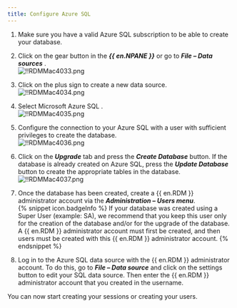 ```yaml
---
title: Configure Azure SQL
---
```

1. Make sure you have a valid Azure SQL subscription to be able to create your database. 
1. Click on the gear button in the ***{{ en.NPANE }}*** or go to ***File – Data sources*** .  
![!!RDMMac4033.png](https://webdevolutions.azureedge.net/docs/en/rdm/mac/RdmMac4033.png) 
1. Click on the plus sign to create a new data source.  
![!!RDMMac4034.png](https://webdevolutions.azureedge.net/docs/en/rdm/mac/RdmMac4034.png) 
1. Select Microsoft Azure SQL .  
![!!RDMMac4035.png](https://webdevolutions.azureedge.net/docs/en/rdm/mac/RdmMac4035.png) 
1. Configure the connection to your Azure SQL with a user with sufficient privileges to create the database.  
![!!RDMMac4036.png](https://webdevolutions.azureedge.net/docs/en/rdm/mac/RdmMac4036.png) 
1. Click on the ***Upgrade*** tab and press the ***Create Database*** button. If the database is already created on Azure SQL, press the ***Update Database*** button to create the appropriate tables in the database.  
![!!RDMMac4037.png](https://webdevolutions.azureedge.net/docs/en/rdm/mac/RdmMac4037.png) 
1. Once the database has been created, create a {{ en.RDM }} administrator account via the ***Administration – Users menu***.  
{% snippet icon.badgeInfo %} 
If your database was created using a Super User (example: SA), we recommend that you keep this user only for the creation of the database and/or for the upgrade of the database. A {{ en.RDM }} administrator account must first be created, and then users must be created with this {{ en.RDM }} administrator account. 
{% endsnippet %}

8. Log in to the Azure SQL data source with the {{ en.RDM }} administrator account. To do this, go to ***File – Data source*** and click on the settings button to edit your SQL data source. Then enter the {{ en.RDM }} administrator account that you created in the username.  

You can now start creating your sessions or creating your users. 
